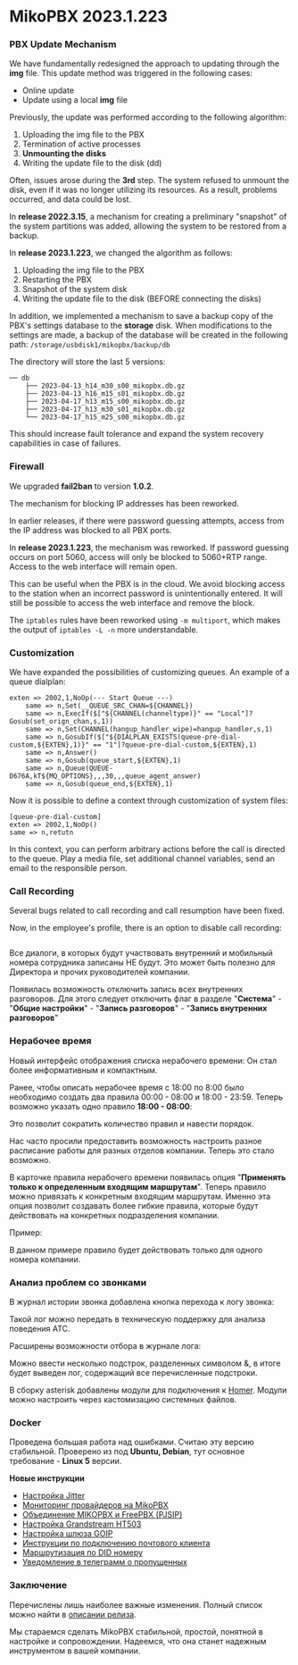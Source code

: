 # MikoPBX 2023.1.223

### **PBX Update Mechanism**

We have fundamentally redesigned the approach to updating through the **img** file. This update method was triggered in the following cases:

* Online update
* Update using a local **img** file

Previously, the update was performed according to the following algorithm:

1. Uploading the img file to the PBX
2. Termination of active processes
3. **Unmounting the disks**
4. Writing the update file to the disk (dd)

Often, issues arose during the **3rd** step. The system refused to unmount the disk, even if it was no longer utilizing its resources. As a result, problems occurred, and data could be lost.

In **release 2022.3.15**, a mechanism for creating a preliminary "snapshot" of the system partitions was added, allowing the system to be restored from a backup.

In **release 2023.1.223**, we changed the algorithm as follows:

1. Uploading the img file to the PBX
2. Restarting the PBX
3. Snapshot of the system disk
4. Writing the update file to the disk (BEFORE connecting the disks)

In addition, we implemented a mechanism to save a backup copy of the PBX's settings database to the **storage** disk. When modifications to the settings are made, a backup of the database will be created in the following path: `/storage/usbdisk1/mikopbx/backup/db`

The directory will store the last 5 versions:

```
── db
    ├── 2023-04-13_h14_m30_s00_mikopbx.db.gz
    ├── 2023-04-13_h16_m15_s01_mikopbx.db.gz
    ├── 2023-04-17_h13_m15_s00_mikopbx.db.gz
    ├── 2023-04-17_h13_m30_s01_mikopbx.db.gz
    └── 2023-04-17_h15_m25_s00_mikopbx.db.gz
```

This should increase fault tolerance and expand the system recovery capabilities in case of failures.

### **Firewall**

We upgraded **fail2ban** to version **1.0.2**.

The mechanism for blocking IP addresses has been reworked.

In earlier releases, if there were password guessing attempts, access from the IP address was blocked to all PBX ports.

In **release 2023.1.223**, the mechanism was reworked. If password guessing occurs on port 5060, access will only be blocked to 5060+RTP range. Access to the web interface will remain open.

This can be useful when the PBX is in the cloud. We avoid blocking access to the station when an incorrect password is unintentionally entered. It will still be possible to access the web interface and remove the block.

The `iptables` rules have been reworked using `-m multiport`, which makes the output of `iptables -L -n` more understandable.

### **Customization**

We have expanded the possibilities of customizing queues. An example of a queue dialplan:

```clike
exten => 2002,1,NoOp(--- Start Queue ---) 
    same => n,Set(__QUEUE_SRC_CHAN=${CHANNEL})
    same => n,ExecIf($["${CHANNEL(channeltype)}" == "Local"]?Gosub(set_orign_chan,s,1))
    same => n,Set(CHANNEL(hangup_handler_wipe)=hangup_handler,s,1)
    same => n,GosubIf($["${DIALPLAN_EXISTS(queue-pre-dial-custom,${EXTEN},1)}" == "1"]?queue-pre-dial-custom,${EXTEN},1)
    same => n,Answer() 
    same => n,Gosub(queue_start,${EXTEN},1)
    same => n,Queue(QUEUE-D676A,kT${MQ_OPTIONS},,,30,,,queue_agent_answer) 
    same => n,Gosub(queue_end,${EXTEN},1)
```

Now it is possible to define a context through customization of system files:

```clike
[queue-pre-dial-custom]
exten => 2002,1,NoOp() 
same => n,retutn
```

In this context, you can perform arbitrary actions before the call is directed to the queue. Play a media file, set additional channel variables, send an email to the responsible person.

### Call Recording

Several bugs related to call recording and call resumption have been fixed.

Now, in the employee's profile, there is an option to disable call recording:

<figure><img src="https://809364261-files.gitbook.io/~/files/v0/b/gitbook-x-prod.appspot.com/o/spaces%2F-MPK4TuzRBnP7rt8htho-887967055%2Fuploads%2FLmjThVW6Hte7UMTQGMDy%2FChangeLog223CallRecording.png?alt=media&#x26;token=2784dd35-9cef-419e-bc9e-c4545a2159ce" alt=""><figcaption></figcaption></figure>

Все диалоги, в которых будут участвовать внутренний и мобильный номера сотрудника записаны НЕ будут. Это может быть полезно для Директора и прочих руководителей компании.

Появилась возможность отключить запись всех внутренних разговоров. Для этого следует отключить флаг в разделе "**Система**" - "**Общие настройки**" - "**Запись разговоров**" - "**Запись внутренних разговоров**"

### **Нерабочее время**

Новый интерфейс отображения списка нерабочего времени: Он стал более информативным и компактным.

Ранее, чтобы описать нерабочее время с 18:00 по 8:00 было необходимо создать два правила 00:00 - 08:00 и 18:00 - 23:59. Теперь возможно указать одно правило **18:00 - 08:00**:

Это позволит сократить количество правил и навести порядок.

Нас часто просили предоставить возможность настроить разное расписание работы для разных отделов компании. Теперь это стало возможно.

В карточке правила нерабочего времени появилась опция "**Применять только к определенным входящим маршрутам**". Теперь правило можно привязать к конкретным входящим маршрутам. Именно эта опция позволит создавать более гибкие правила, которые будут действовать на конкретных подразделения компании.

Пример:

В данном примере правило будет действовать только для одного номера компании.

### **Анализ проблем со звонками**

В журнал истории звонка добавлена кнопка перехода к логу звонка:

Такой лог можно передать в техническую поддержку для анализа поведения АТС.

Расширены возможности отбора в журнале лога:

Можно ввести несколько подстрок, разделенных символом &, в итоге будет выведен лог, содержащий все перечисленные подстроки.

В сборку asterisk добавлены модули для подключения к [Homer](https://github.com/sipcapture/homer). Модули можно настроить через кастомизацию системных файлов.

### **Docker**

Проведена большая работа над ошибками. Считаю эту версию стабильной. Проверено из под **Ubuntu, Debian**, тут основное требование - **Linux 5** версии.

**Новые инструкции**

* [Настройка Jitter](https://wiki.mikopbx.ru/faq)
* [Мониторинг провайдеров на MikoPBX](https://wiki.mikopbx.ru/faq:monitoring-trunks)
* [Объединение MIKOPBX и FreePBX (PJSIP)](https://wiki.mikopbx.ru/faq:mikopbx\_freepbx)
* [Настройка Grandstream HT503](https://wiki.mikopbx.ru/faq:grandstreamht503)
* [Настройка шлюза GOIP](https://wiki.mikopbx.ru/faq:goip)
* [Инструкции по подключению почтового клиента](https://wiki.mikopbx.ru/mail-settings)
* [Маршрутизация по DID номеру](https://wiki.mikopbx.ru/faq:did-routs)
* [Уведомление в телеграмм о пропущенных](https://wiki.mikopbx.ru/faq:simple\_tg\_notify)

### **Заключение**

Перечислены лишь наиболее важные изменения. Полный список можно найти в [описании релиза](https://github.com/mikopbx/Core/releases/tag/2023.1.223).

Мы стараемся сделать MikoPBX стабильной, простой, понятной в настройке и сопровождении. Надеемся, что она станет надежным инструментом в вашей компании.
